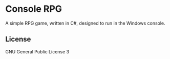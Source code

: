 # Console RPG
A simple RPG game, written in C#, designed to run in the Windows console.

## License

GNU General Public License 3
